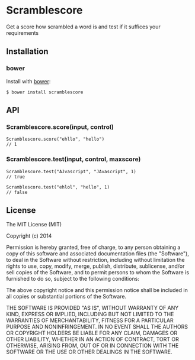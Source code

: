 # Scramblescore

Get a score how scrambled a word is and test if it suffices your requirements

## Installation
### bower

Install with [bower](http://bower.io):

	$ bower install scramblescore

## API

### Scramblescore.score(input, control)
	Scramblescore.score("ehllo", "hello")
    // 1

### Scramblescore.test(input, control, maxscore)
	Scramblescore.test("AJvascript", "JAvascript", 1)
    // true

    Scramblescore.test("ehlol", "hello", 1)
    // false

## License

  The MIT License (MIT)

  Copyright (c) 2014 <copyright holders>

  Permission is hereby granted, free of charge, to any person obtaining a copy
  of this software and associated documentation files (the "Software"), to deal
  in the Software without restriction, including without limitation the rights
  to use, copy, modify, merge, publish, distribute, sublicense, and/or sell
  copies of the Software, and to permit persons to whom the Software is
  furnished to do so, subject to the following conditions:

  The above copyright notice and this permission notice shall be included in
  all copies or substantial portions of the Software.

  THE SOFTWARE IS PROVIDED "AS IS", WITHOUT WARRANTY OF ANY KIND, EXPRESS OR
  IMPLIED, INCLUDING BUT NOT LIMITED TO THE WARRANTIES OF MERCHANTABILITY,
  FITNESS FOR A PARTICULAR PURPOSE AND NONINFRINGEMENT. IN NO EVENT SHALL THE
  AUTHORS OR COPYRIGHT HOLDERS BE LIABLE FOR ANY CLAIM, DAMAGES OR OTHER
  LIABILITY, WHETHER IN AN ACTION OF CONTRACT, TORT OR OTHERWISE, ARISING FROM,
  OUT OF OR IN CONNECTION WITH THE SOFTWARE OR THE USE OR OTHER DEALINGS IN
  THE SOFTWARE.